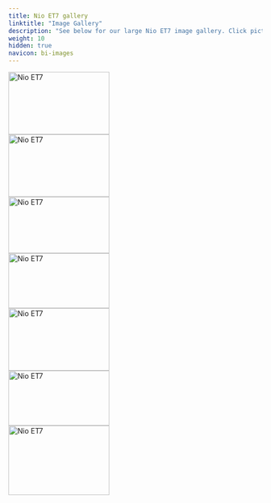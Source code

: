 ```yaml
---
title: Nio ET7 gallery
linktitle: "Image Gallery"
description: "See below for our large Nio ET7 image gallery. Click pictures for high-resolution versions."
weight: 10
hidden: true
navicon: bi-images
---
```

<!-- markdownlint-disable MD033 -->
<div class="pswp-gallery pswp-grid-container" id ="my-gallery">
<div class="pswp-grid-item">
<a href="https://media.evkx.net/multimedia/models/nio/et7/et7/exterior_1.jpg"
data-pswp-src="https://media.evkx.net/multimedia/models/nio/et7/et7/exterior_1.jpg"
data-pswp-width="2880"
data-pswp-height="1792" 
target="_blank">
<img src="https://media.evkx.net/multimedia/models/nio/et7/et7/exterior_1_xst.jpg" alt="Nio ET7" width="200px" height="124px" />
</a>
</div>
<div class="pswp-grid-item">
<a href="https://media.evkx.net/multimedia/models/nio/et7/et7/exterior_2.jpg"
data-pswp-src="https://media.evkx.net/multimedia/models/nio/et7/et7/exterior_2.jpg"
data-pswp-width="2880"
data-pswp-height="1792" 
target="_blank">
<img src="https://media.evkx.net/multimedia/models/nio/et7/et7/exterior_2_xst.jpg" alt="Nio ET7" width="200px" height="124px" />
</a>
</div>
<div class="pswp-grid-item">
<a href="https://media.evkx.net/multimedia/models/nio/et7/et7/headlights_1.jpg"
data-pswp-src="https://media.evkx.net/multimedia/models/nio/et7/et7/headlights_1.jpg"
data-pswp-width="1200"
data-pswp-height="676" 
target="_blank">
<img src="https://media.evkx.net/multimedia/models/nio/et7/et7/headlights_1_xst.jpg" alt="Nio ET7" width="200px" height="112px" />
</a>
</div>
<div class="pswp-grid-item">
<a href="https://media.evkx.net/multimedia/models/nio/et7/et7/interior_1.jpg"
data-pswp-src="https://media.evkx.net/multimedia/models/nio/et7/et7/interior_1.jpg"
data-pswp-width="1390"
data-pswp-height="758" 
target="_blank">
<img src="https://media.evkx.net/multimedia/models/nio/et7/et7/interior_1_xst.jpg" alt="Nio ET7" width="200px" height="109px" />
</a>
</div>
<div class="pswp-grid-item">
<a href="https://media.evkx.net/multimedia/models/nio/et7/et7/main_1.jpg"
data-pswp-src="https://media.evkx.net/multimedia/models/nio/et7/et7/main_1.jpg"
data-pswp-width="2880"
data-pswp-height="1792" 
target="_blank">
<img src="https://media.evkx.net/multimedia/models/nio/et7/et7/main_1_xst.jpg" alt="Nio ET7" width="200px" height="124px" />
</a>
</div>
<div class="pswp-grid-item">
<a href="https://media.evkx.net/multimedia/models/nio/et7/et7/screens_1.jpg"
data-pswp-src="https://media.evkx.net/multimedia/models/nio/et7/et7/screens_1.jpg"
data-pswp-width="1390"
data-pswp-height="758" 
target="_blank">
<img src="https://media.evkx.net/multimedia/models/nio/et7/et7/screens_1_xst.jpg" alt="Nio ET7" width="200px" height="109px" />
</a>
</div>
<div class="pswp-grid-item">
<a href="https://media.evkx.net/multimedia/models/nio/et7/et7/screens_2.jpg"
data-pswp-src="https://media.evkx.net/multimedia/models/nio/et7/et7/screens_2.jpg"
data-pswp-width="2880"
data-pswp-height="2000" 
target="_blank">
<img src="https://media.evkx.net/multimedia/models/nio/et7/et7/screens_2_xst.jpg" alt="Nio ET7" width="200px" height="138px" />
</a>
</div>
</div>
<script type="module">
  import PhotoSwipeLightbox from '/js/photoswipe-lightbox.esm.js';
    const lightbox = new PhotoSwipeLightbox({
       gallery: '#my-gallery',
        children: 'a',
        pswpModule: () => import('/js/photoswipe.esm.js')
    });
lightbox.init();
</script>
